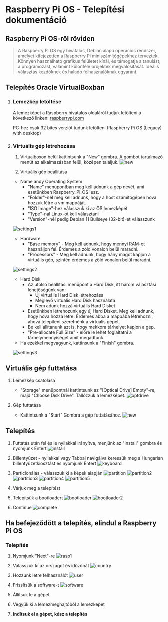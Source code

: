 # Raspberry Pi OS - Telepítési dokumentáció
## Raspberry Pi OS-ről röviden
>A Raspberry Pi OS egy hivatalos, Debian alapú operációs rendszer, amelyet kifejezetten a Raspberry Pi miniszámítógépekhez terveztek. Könnyen használható grafikus felületet kínál, és támogatja a tanulást, a programozást, valamint különféle projektek megvalósítását. Ideális választás kezdőknek és haladó felhasználóknak egyaránt.

## Telepítés Oracle VirtualBoxban 
1. ### Lemezkép letöltése 
    A lemezképet a Raspberry hivatalos oldaláról tudjuk letölteni a következő linken: [raspberrypi.com](https://www.raspberrypi.com/software/operating-systems/)
    
    PC-hez csak 32 bites verziót tudunk letölteni (Raspberry Pi OS (Legacy) with desktop)

2. ### Virtuális gép létrehozása
    1. Virtualboxon belül kattintsunk a "New" gombra. A gombot tartalmazó menüt az alkalmazásban felül, középen találjuk.
    ![new](Images/new.png)

    2. Virtuális gép beállítása
    * Name andy Operating System 
        * "Name" menüpontban meg kell adnunk a gép nevét, ami esetünkben Raspberry_Pi_OS lesz.<br>
        * "Folder"-nél meg kell adnunk, hogy a host számítógépen hova hozzuk létre a vm mappáját.<br>
        * "ISO Image"-hez válasszuk ki az OS lemezképét
        * "Type"-nál Linux-ot kell választani
        * "Version"-nél pedig Debian 11 Bullseye (32-bit)-et válasszunk

    ![settings1](Images/vmsettings1.png)
    * Hardware
        * "Base memory" - Meg kell adnunk, hogy mennyi RAM-ot használjon fel. Érdemes a zöld vonalon belül maradni.
        * "Processors" - Meg kell adnunk, hogy hány magot kapjon a virtuális gép, szintén érdemes a zöld vonalon belül maradni.

    ![settings2](Images/vmsettings2.png)

    * Hard Disk
        * Az utolsó beállítási menüpont a Hard Disk, itt három választási lehetőségünk van: 
            * Új virtuális Hard Disk létrehozása
            * Meglévő virtuális Hard Disk használata
            * Nem adunk hozzá virtuális Hard Disket
        * Esetünkben létrehozunk egy új Hard Disket. Meg kell adnunk, hogy hova hozza létre. Érdemes abba a mappába létrehozni, ahová telepíteni szeretnénk a virtuális gépet. 
        * Be kell állítanunk azt is, hogy mekkora tárhelyet kapjon a gép.
        * "Pre-allocate Full Size" - előre le lehet foglaltatni a tárhelymennyiséget amit megadtunk.
    * Ha ezekkel megvagyunk, kattinsunk a "Finish" gombra.

    ![settings3](Images/vmsettings3.png)

## Virtuális gép futtatása 

1. Lemezkép csatolása
    * "Storage" menüpontnál kattintsunk az "[Optical Drive] Empty"-re, majd "Choose Disk Drive". Tallózzuk a lemezképet.
    ![optdrive](Images/optdrive.png)

2. Gép futtatása
    * Kattintsunk a "Start" Gombra a gép futtatásához.
    ![new](Images/new.png)

## Telepítés
1. Futtatás után fel és le nyilakkal irányítva, menjünk az "Install" gombra és nyomjunk Entert
![install](Images/install.png)

2. Billentyűzet - nyilakkal vagy Tabbal navigálva keressük meg a Hungarian billentyűzetkiosztást és nyomjunk Entert
![keyboard](Images/keyboard.png)

3. Particionálás - válasszuk ki a képek alapján
![partition](Images/partition.png)
![partition2](Images/partition2.png)
![partition3](Images/partition3.png)
![partition4](Images/partition4.png)
![partition5](Images/partition5.png)

4. Várjuk meg a telepítést

5. Telepítsük a bootloadert
![bootloader](Images/bootloader.png)
![bootloader2](Images/bootloader2.png)

6. Continue
![complete](Images/instcomplete.png)

## Ha befejeződött a telepítés, elindul a Raspberry Pi OS
### Telepítés
1. Nyomjunk "Next"-re
![rasp1](Images/rasp1.png)

2. Válasszuk ki az országot és időzónát
![country](Images/country.png)

3. Hozzunk létre felhasználót
![user](Images/cruser.png)

4. Frissítsük a software-t
![software](Images/updsoftware.png)

5. Állítsuk le a gépet
6. Vegyük ki a lemezmeghajtóból a lemezképet
7. **Indítsuk el a gépet, kész a telepítés**
